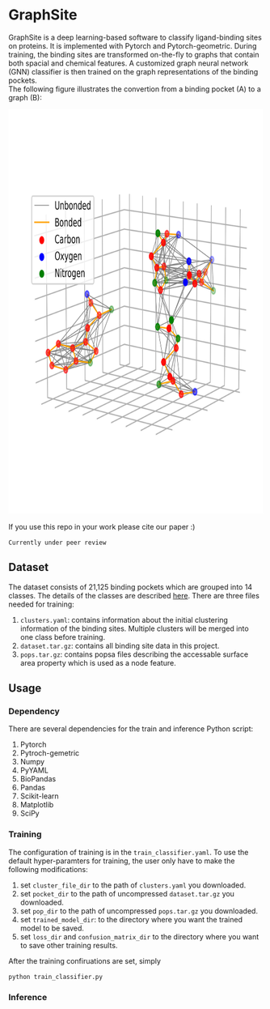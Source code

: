 # GraphSite   
GraphSite is a deep learning-based software to classify ligand-binding sites on proteins. It is implemented with Pytorch and Pytorch-geometric. During training, the binding sites are transformed on-the-fly to graphs that contain both spacial and chemical features. A customized graph neural network (GNN) classifier is then trained on the graph representations of the binding pockets.   
The following figure illustrates the convertion from a binding pocket (A) to a graph (B):

<p align="center">
<img width="900" height="800" src="legacy/graph_forming_figure/atoms.png">
</p>

If you use this repo in your work please cite our paper :)
```
Currently under peer review
```


## Dataset
The dataset consists of 21,125 binding pockets which are grouped into 14 classes. The details of the classes are described [here](docs/data.md). There are three files needed for training:
1. ```clusters.yaml```: contains information about the initial clustering information of the binding sites. Multiple clusters will be merged into one class before training. 
2. ```dataset.tar.gz```: contains all binding site data in this project.
3. ```pops.tar.gz```: contains popsa files describing the accessable surface area property which is used as a node feature.

## Usage
### Dependency
There are several dependencies for the train and inference Python script:
1. Pytorch
2. Pytroch-gemetric
3. Numpy
4. PyYAML
5. BioPandas
6. Pandas
7. Scikit-learn
8. Matplotlib
9. SciPy

### Training
The configuration of training is in the ```train_classifier.yaml```. To use the default hyper-paramters for training, the user only have to make the following modifications:
1. set ```cluster_file_dir``` to the path of ```clusters.yaml``` you downloaded.
2. set ```pocket_dir``` to the path of uncompressed ```dataset.tar.gz``` you downloaded.
3. set ```pop_dir``` to the path of uncompressed ```pops.tar.gz``` you downloaded.
4. set ```trained_model_dir```: to the directory where you want the trained model to be saved.
5. set ```loss_dir``` and ```confusion_matrix_dir``` to the directory where you want to save other training results.

After the training confiruations are set, simply
```
python train_classifier.py
```

### Inference
